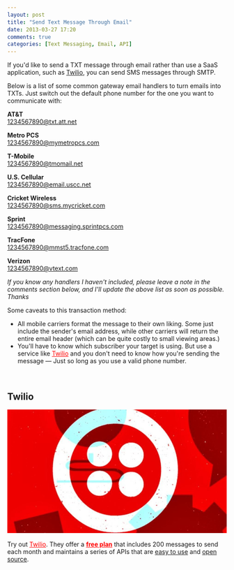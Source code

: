 ```yaml
---
layout: post
title: "Send Text Message Through Email"
date: 2013-03-27 17:20
comments: true
categories: [Text Messaging, Email, API]
---
```


If you'd like to send a TXT message through email rather than use a SaaS application, such as <a href="http://twilio.com" target="_blank" alt="Twilio" title="Twilio">Twilio</a>, you can send SMS messages through SMTP.

<!--more-->

Below is a list of some common gateway email handlers to turn emails into TXTs. Just switch out the default phone number for the one you want to communicate with:

__AT&T__  
1234567890@txt.att.net

__Metro PCS__  
1234567890@mymetropcs.com

__T-Mobile__  
1234567890@tmomail.net

__U.S. Cellular__  
1234567890@email.uscc.net

__Cricket Wireless__  
1234567890@sms.mycricket.com

__Sprint__  
1234567890@messaging.sprintpcs.com

__TracFone__  
1234567890@mmst5.tracfone.com

__Verizon__  
1234567890@vtext.com

_If you know any handlers I haven't included, please leave a note in the comments section below, and I'll update the above list as soon as possible. Thanks_

Some caveats to this transaction method:

* All mobile carriers format the message to their own liking. Some just include the sender's email address, while other carriers will return the entire email header (which can be quite costly to small viewing areas.) 
* You'll have to know which subscriber your target is using. But use a service like <a href="http://twilio.com" target="_blank" alt="Twilio" title="Twilio" style="color:red;">Twilio</a> and you don't need to know how you're sending the message &mdash; Just so long as you use a valid phone number.

&nbsp;

## Twilio

<img src="/images/posts/twilio.jpg" alt="Twilio Logo" title="Twilio Logo" />

Try out <a href="http://twilio.com" target="_blank" alt="Twilio" title="Twilio" style="color:red;">Twilio</a>. They offer a <a href="http://twilio.com" target="_blank" alt="Twilio Free Plan" title="Twilio Free Plan" style="color:red;font-weight:bold;">free plan</a> that includes 200 messages to send each month and maintains a series of APIs that are <a href="http://www.twilio.com/blog/2012/02/adding-twilio-sms-messaging-to-your-rails-app.html" target="_blank" alt="Adding Twilio SMS Messaging to your Rails App" title="Adding Twilio SMS Messaging to your Rails App">easy to use</a> and <a href="https://github.com/twilio" target="_blank" alt="Twilio Github" title="Github Twilio">open source</a>.